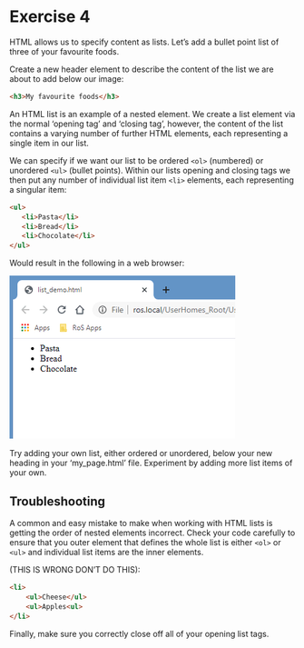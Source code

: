 # Exercise 4

HTML allows us to specify content as lists. Let’s add a bullet point list of three of your favourite foods.

Create a new header element to describe the content of the list we are about to add below our image:

```html
<h3>My favourite foods</h3>
```

An HTML list is an example of a nested element. We create a list element via the normal ‘opening tag’ and ‘closing tag’, however, the content of the list contains a varying number of further HTML elements, each representing a single item in our list.

We can specify if we want our list to be ordered `<ol>` (numbered) or unordered `<ul>` (bullet points). Within our lists opening and closing tags we then put any number of individual list item `<li>` elements, each representing a singular item:
 
 ```html
 <ul>
	<li>Pasta</li>
	<li>Bread</li>
	<li>Chocolate</li>
</ul>
```

Would result in the following in a web browser:

 ![Exercise 4 bullet point list image](Exercise_4_bullet_points_image.png)

Try adding your own list, either ordered or unordered, below your new heading in your ‘my_page.html’ file. Experiment by adding more list items of your own. 


## Troubleshooting

A common and easy mistake to make when working with HTML lists is getting the order of nested elements incorrect. Check your code carefully to ensure that you outer element that defines the whole list is either `<ol>` or `<ul>` and individual list items are the inner elements. 

(THIS IS WRONG DON’T DO THIS): 
```html
<li>
	<ul>Cheese</ul>
	<ul>Apples<ul>
</li>
```

Finally, make sure you correctly close off all of your opening list tags.